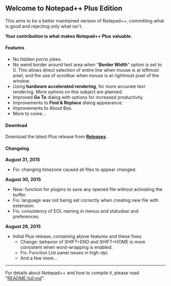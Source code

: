 ## Welcome to Notepad++ Plus Edition

This aims to be a better maintained version of Notepad++, committing what is good and rejecting only what isn't.

**Your contribution is what makes Notepad++ Plus valuable.**


#### Features

* No hidden porno jokes.
* No weird border around text area when "**Border Width**" option is set to 0. This allows direct selection of entire line when mouse is at leftmost pixel, and the use of scrollbar when mouse is at rightmost pixel of the window.
* Using **hardware accelerated rendering**, for more accurate text rendering. More options on this subject are planned.
* Improved **Go To** dialog with options for increased productivity.
* Improvements to **Find & Replace** dialog appearance.
* Improvements to About Box.
* More to come...


#### Download

Download the latest Plus release from [**Releases**](https://github.com/Rikk/notepad-plus-plus/releases).


#### Changelog

**August 31, 2015**
* Fix: changing timezone caused all files to appear changed.

**August 30, 2015**
* New: function for plugins to save any opened file without activating the buffer.
* Fix: language was not being set correctly when creating new file with extension.
* Fix: consistency of EOL naming in menus and statusbar and preferences.

**August 28, 2015**
* Initial Plus release, containing above features and these fixes:
	* Change: behavior of SHIFT+END and SHIFT+HOME is more consistent when word-wrapping is enabled.
	* Fix: Function List panel issues in high-dpi.
	* And a few more...

-----
For details about Notepad++ and how to compile it, please read "[README.full.md](https://github.com/Rikk/notepad-plus-plus/blob/Plus/README.full.md)".
